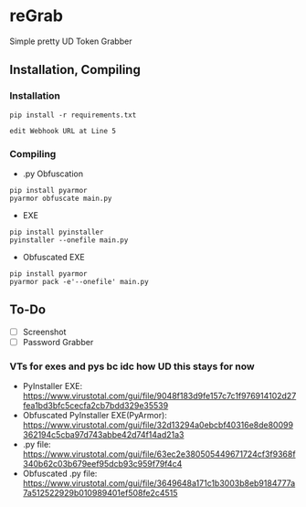 # reGrab
Simple pretty UD Token Grabber

## Installation, Compiling
### Installation
```
pip install -r requirements.txt

edit Webhook URL at Line 5
```
### Compiling
- .py Obfuscation
```
pip install pyarmor
pyarmor obfuscate main.py
```
- EXE
```
pip install pyinstaller
pyinstaller --onefile main.py
```
- Obfuscated EXE
```
pip install pyarmor
pyarmor pack -e'--onefile' main.py
```
## To-Do
- [ ] Screenshot
- [ ] Password Grabber

### VTs for exes and pys bc idc how UD this stays for now
- PyInstaller EXE: https://www.virustotal.com/gui/file/9048f183d9fe157c7c1f976914102d27fea1bd3bfc5cecfa2cb7bdd329e35539
- Obfuscated PyInstaller EXE(PyArmor): https://www.virustotal.com/gui/file/32d13294a0ebcbf40316e8de80099362194c5cba97d743abbe42d74f14ad21a3
- .py file: https://www.virustotal.com/gui/file/63ec2e380505449671724cf3f9368f340b62c03b679eef95dcb93c959f79f4c4
- Obfuscated .py file: https://www.virustotal.com/gui/file/3649648a171c1b3003b8eb9184777a7a512522929b010989401ef508fe2c4515
